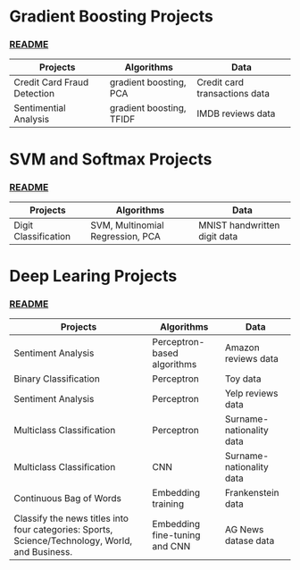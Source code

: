 # Gradient Boosting Projects 
### [README](https://github.com/houzhj/Machine_Learning/blob/main/README_gradient_boosting.md)

| **Projects**                | **Algorithms**           | **Data**     |
|-----------------------------|--------------------------|--------------|
| Credit Card Fraud Detection | gradient boosting, PCA   | Credit card transactions data|
| Sentimential Analysis       | gradient boosting, TFIDF | IMDB reviews data |

# SVM and Softmax Projects
### [README](https://github.com/houzhj/Machine_Learning/blob/main/README_SVM_Softmax.md)

| **Projects**                | **Algorithms**           | **Data**     |
|-----------------------------|--------------------------|--------------|
| Digit Classification | SVM, Multinomial Regression, PCA | MNIST handwritten digit data|



# Deep Learing Projects
### [README](https://github.com/houzhj/Machine_Learning/blob/main/README_deep_learning.md)


| **Projects**                | **Algorithms**           | **Data**     |
|-----------------------------|--------------------------|--------------|
| Sentiment Analysis          | Perceptron-based algorithms   |  Amazon reviews data|
| Binary Classification       | Perceptron                    |  Toy data    |
| Sentiment Analysis          | Perceptron                    |  Yelp reviews data|
| Multiclass Classification   | Perceptron                    |  Surname-nationality data|
| Multiclass Classification   | CNN                           |  Surname-nationality data|
| Continuous Bag of Words     | Embedding training                   |  Frankenstein data|
| Classify the news titles into four categories: Sports, Science/Technology, World, and Business.   | Embedding fine-tuning and CNN                   |  AG News datase data|

